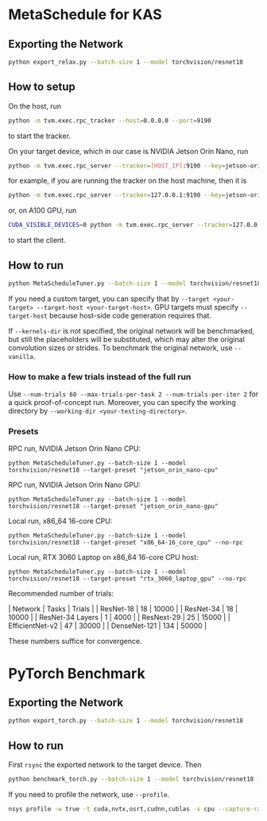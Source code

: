 # MetaSchedule for KAS

## Exporting the Network

```bash
python export_relax.py --batch-size 1 --model torchvision/resnet18
```

## How to setup

On the host, run

```bash
python -m tvm.exec.rpc_tracker --host=0.0.0.0 --port=9190
```

to start the tracker.

On your target device, which in our case is NVIDIA Jetson Orin Nano, run

```bash
python -m tvm.exec.rpc_server --tracker=[HOST_IP]:9190 --key=jetson-orin-nano
```

for example, if you are running the tracker on the host machine, then it is

```bash
python -m tvm.exec.rpc_server --tracker=127.0.0.1:9190 --key=jetson-orin-nano
```

or, on A100 GPU, run

```bash
CUDA_VISIBLE_DEVICES=0 python -m tvm.exec.rpc_server --tracker=127.0.0.1:9190 --key=a100
```

to start the client.

## How to run

```bash
python MetaScheduleTuner.py --batch-size 1 --model torchvision/resnet18 --target-preset "jetson_orin_nano-cpu" --kernels-dir "/path/to/kernels/dir"
```

If you need a custom target, you can specify that by `--target <your-target> --target-host <your-target-host>`. GPU targets must specify `--target-host` because host-side code generation requires that.

If `--kernels-dir` is not specified, the original network will be benchmarked, but still the placeholders will be substituted, which may alter the original convolution sizes or strides. To benchmark the original network, use `--vanilla`.

### How to make a few trials instead of the full run

Use `--num-trials 60 --max-trials-per-task 2 --num-trials-per-iter 2` for a quick proof-of-concept run. Moreover, you can specify the working directory by `--working-dir <your-testing-directory>`.

### Presets

RPC run, NVIDIA Jetson Orin Nano CPU:
```
python MetaScheduleTuner.py --batch-size 1 --model torchvision/resnet18 --target-preset "jetson_orin_nano-cpu"
```

RPC run, NVIDIA Jetson Orin Nano GPU:
```
python MetaScheduleTuner.py --batch-size 1 --model torchvision/resnet18 --target-preset "jetson_orin_nano-gpu"
```

Local run, x86_64 16-core CPU:
```
python MetaScheduleTuner.py --batch-size 1 --model torchvision/resnet18 --target-preset "x86_64-16_core_cpu" --no-rpc
```

Local run, RTX 3060 Laptop on x86_64 16-core CPU host:
```
python MetaScheduleTuner.py --batch-size 1 --model torchvision/resnet18 --target-preset "rtx_3060_laptop_gpu" --no-rpc
```

Recommended number of trials:

| Network | Tasks | Trials |
| ResNet-18 | 18 | 10000 |
| ResNet-34 | 18 | 10000 |
| ResNet-34 Layers | 1 | 4000 |
| ResNext-29 | 25 | 15000 |
| EfficientNet-v2 | 47 | 30000 |
| DenseNet-121 | 134 | 50000 |

These numbers suffice for convergence.

# PyTorch Benchmark

## Exporting the Network

```bash
python export_torch.py --batch-size 1 --model torchvision/resnet18
```

## How to run

First `rsync` the exported network to the target device. Then

```bash
python benchmark_torch.py --batch-size 1 --model torchvision/resnet18 --device cuda
```

If you need to profile the network, use `--profile`.

```bash
nsys profile -w true -t cuda,nvtx,osrt,cudnn,cublas -s cpu --capture-range=cudaProfilerApi --cudabacktrace=true -x true -o profile_resnet18 python benchmark_torch.py --batch-size 1 --model torchvision/resnet18 --device cuda --profile
```

